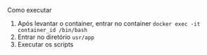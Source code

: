 Como executar

1. Após levantar o container, entrar no container `docker exec -it container_id /bin/bash`
2. Entrar no diretório `usr/app`
3. Executar os scripts
